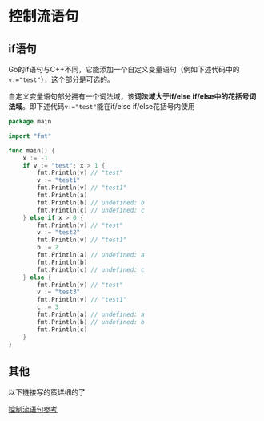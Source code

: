 # 控制流语句

## if语句

Go的if语句与C++不同，它能添加一个自定义变量语句（例如下述代码中的`v:="test"`），这个部分是可选的。

自定义变量语句部分拥有一个词法域，该**词法域大于if/else if/else中的花括号词法域**。即下述代码`v:="test"`能在if/else if/else花括号内使用

```go
package main

import "fmt"

func main() {
	x := -1
	if v := "test"; x > 1 {
		fmt.Println(v) // "test"
		v := "test1"
		fmt.Println(v) // "test1"
		fmt.Println(a)
		fmt.Println(b) // undefined: b
		fmt.Println(c) // undefined: c
	} else if x > 0 {
		fmt.Println(v) // "test"
		v := "test2"
		fmt.Println(v) // "test1"
		b := 2
		fmt.Println(a) // undefined: a
		fmt.Println(b)
		fmt.Println(c) // undefined: c
	} else {
		fmt.Println(v) // "test"
		v := "test3"
		fmt.Println(v) // "test1"
		c := 3
		fmt.Println(a) // undefined: a
		fmt.Println(b) // undefined: b
		fmt.Println(c)
	}
}
```

## 其他

以下链接写的蛮详细的了

[控制流语句参考](https://www.topgoer.com/%E6%B5%81%E7%A8%8B%E6%8E%A7%E5%88%B6/)
